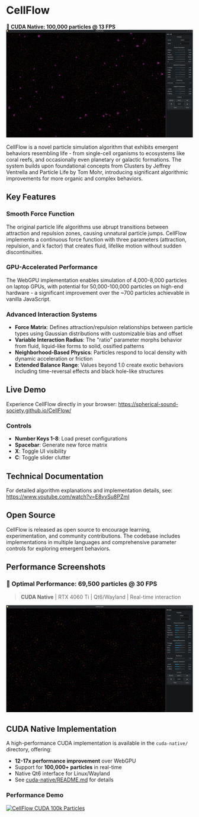 # CellFlow

**🚀 CUDA Native: 100,000 particles @ 13 FPS**
![CellFlow CUDA - 100,000 particles at 13 FPS](docs/media/Screenshot_20250626_121558.png)

CellFlow is a novel particle simulation algorithm that exhibits emergent behaviors resembling life - from single-cell organisms to ecosystems like coral reefs, and occasionally even planetary or galactic formations. The system builds upon foundational concepts from Clusters by Jeffrey Ventrella and Particle Life by Tom Mohr, introducing significant algorithmic improvements for more organic and complex behaviors.

## Key Features

### Smooth Force Function
The original particle life algorithms use abrupt transitions between attraction and repulsion zones, causing unnatural particle jumps. CellFlow implements a continuous force function with three parameters (attraction, repulsion, and k factor) that creates fluid, lifelike motion without sudden discontinuities.

### GPU-Accelerated Performance
The WebGPU implementation enables simulation of 4,000-8,000 particles on laptop GPUs, with potential for 50,000-100,000 particles on high-end hardware - a significant improvement over the ~700 particles achievable in vanilla JavaScript.

### Advanced Interaction Systems
- **Force Matrix**: Defines attraction/repulsion relationships between particle types using Gaussian distributions with customizable bias and offset
- **Variable Interaction Radius**: The "ratio" parameter morphs behavior from fluid, liquid-like forms to solid, ossified patterns
- **Neighborhood-Based Physics**: Particles respond to local density with dynamic acceleration or friction
- **Extended Balance Range**: Values beyond 1.0 create exotic behaviors including time-reversal effects and black hole-like structures

## Live Demo

Experience CellFlow directly in your browser: https://spherical-sound-society.github.io/CellFlow/

### Controls
- **Number Keys 1-8**: Load preset configurations
- **Spacebar**: Generate new force matrix
- **X**: Toggle UI visibility
- **C**: Toggle slider clutter

## Technical Documentation

For detailed algorithm explanations and implementation details, see: https://www.youtube.com/watch?v=E8vvSu8PZmI

## Open Source

CellFlow is released as open source to encourage learning, experimentation, and community contributions. The codebase includes implementations in multiple languages and comprehensive parameter controls for exploring emergent behaviors.

## Performance Screenshots

### 🎯 Optimal Performance: 69,500 particles @ 30 FPS
> **CUDA Native** | RTX 4060 Ti | Qt6/Wayland | Real-time interaction

![CellFlow CUDA - 69,500 particles at 30 FPS](docs/media/Screenshot_20250626_121802.png)

## CUDA Native Implementation

A high-performance CUDA implementation is available in the `cuda-native/` directory, offering:
- **12-17x performance improvement** over WebGPU
- Support for **100,000+ particles** in real-time
- Native Qt6 interface for Linux/Wayland
- See [cuda-native/README.md](cuda-native/README.md) for details

### Performance Demo
[![CellFlow CUDA 100k Particles](https://img.youtube.com/vi/ZMKAkzZCcAk/maxresdefault.jpg)](https://youtu.be/ZMKAkzZCcAk)
